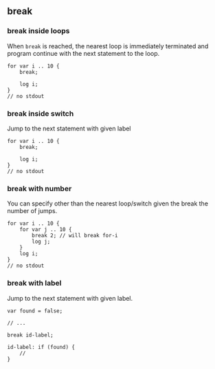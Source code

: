 ## break


### break inside loops

When `break` is reached, the nearest loop is immediately terminated and program continue with the next statement to the loop.

```
for var i .. 10 {
    break;

    log i;
}
// no stdout
```

### break inside switch

Jump to the next statement with given label


```
for var i .. 10 {
    break;

    log i;
}
// no stdout
```

### break with number

You can specify other than the nearest loop/switch given the break the number of jumps.

```
for var i .. 10 {
    for var j .. 10 {
        break 2; // will break for-i
        log j;
    }
    log i;
}
// no stdout
```

### break with label

Jump to the next statement with given label.

```
var found = false;

// ...

break id-label;

id-label: if (found) {
    //
}
```